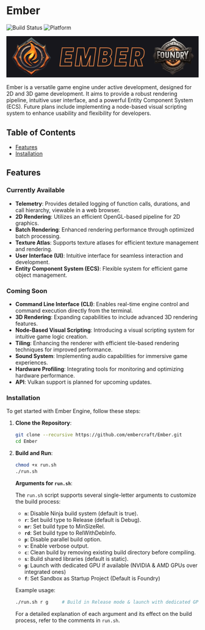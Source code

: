 # Ember

![Build Status](https://img.shields.io/badge/build-passing-brightgreen)
![Platform](https://img.shields.io/badge/platform-linux-lightgrey)

![Banner](Resources/Banner.png)

Ember is a versatile game engine under active development, designed for 2D and 3D game development. It aims to provide a robust rendering pipeline, intuitive user interface, and a powerful Entity Component System (ECS). Future plans include implementing a node-based visual scripting system to enhance usability and flexibility for developers.

## Table of Contents

- [Features](#features)
- [Installation](#installation)

## Features

### Currently Available

- **Telemetry**: Provides detailed logging of function calls, durations, and call hierarchy, viewable in a web browser.
- **2D Rendering**: Utilizes an efficient OpenGL-based pipeline for 2D graphics.
- **Batch Rendering**: Enhanced rendering performance through optimized batch processing.
- **Texture Atlas**: Supports texture atlases for efficient texture management and rendering.
- **User Interface (UI)**: Intuitive interface for seamless interaction and development.
- **Entity Component System (ECS)**: Flexible system for efficient game object management.

### Coming Soon

- **Command Line Interface (CLI)**: Enables real-time engine control and command execution directly from the terminal.
- **3D Rendering**: Expanding capabilities to include advanced 3D rendering features.
- **Node-Based Visual Scripting**: Introducing a visual scripting system for intuitive game logic creation.
- **Tiling**: Enhancing the renderer with efficient tile-based rendering techniques for improved performance.
- **Sound System**: Implementing audio capabilities for immersive game experiences.
- **Hardware Profiling**: Integrating tools for monitoring and optimizing hardware performance.
- **API**: Vulkan support is planned for upcoming updates.


### Installation

To get started with Ember Engine, follow these steps:

1. **Clone the Repository**:
    ```bash
    git clone --recursive https://github.com/embercraft/Ember.git
    cd Ember
    ```

2. **Build and Run**:
    ```bash
    chmod +x run.sh
    ./run.sh
    ```

   **Arguments for `run.sh`**:

   The `run.sh` script supports several single-letter arguments to customize the build process:

   - **`n`**: Disable Ninja build system (default is true).
   - **`r`**: Set build type to Release (default is Debug).
   - **`mr`**: Set build type to MinSizeRel.
   - **`rd`**: Set build type to RelWithDebInfo.
   - **`p`**: Disable parallel build option.
   - **`v`**: Enable verbose output.
   - **`c`**: Clean build by removing existing build directory before compiling.
   - **`s`**: Build shared libraries (default is static).
	- **`g`**: Launch with dedicated GPU if available (NVIDIA & AMD GPUs over integrated ones)
   - **`f`**: Set Sandbox as Startup Project (Default is Foundry)

   Example usage:
   
   ```bash
   ./run.sh r g		# Build in Release mode & launch with dedicated GPU
   ```

   For a detailed explanation of each argument and its effect on the build process, refer to the comments in `run.sh`.
